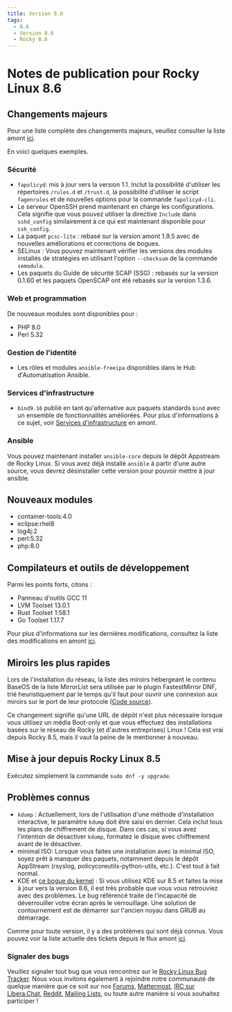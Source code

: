 ```yaml
---
title: Version 8.6
tags:
  - 8.6
  - Version 8.6
  - Rocky 8.6
---
```


# Notes de publication pour Rocky Linux 8.6

## Changements majeurs

Pour une liste complète des changements majeurs, veuillez consulter la liste amont [ici](https://access.redhat.com/documentation/en-us/red_hat_enterprise_linux/8/html/8.6_release_notes/overview#overview-major-changes).

En voici quelques exemples.

### Sécurité

* `fapolicyd`: mis à jour vers la version 1.1. Inclut la possibilité d'utiliser les répertoires `/rules.d` et `/trust.d`, la possibilité d'utiliser le script `fagenrules` et de nouvelles options pour la commande `fapolicyd-cli`.
* Le serveur OpenSSH prend maintenant en charge les configurations. Cela signifie que vous pouvez utiliser la directive `Include` dans `sshd_config` similairement à ce qui est maintenant disponible pour `ssh_config`.
* La paquet `pcsc-lite` : rebasé sur la version amont 1.9.5 avec de nouvelles améliorations et corrections de bogues.
* SELinux : Vous pouvez maintenant vérifier les versions des modules installés de stratégies en utilisant l'option `--checksum` de la commande `semodule`.
* Les paquets du Guide de sécurité SCAP (SSG) : rebasés sur la version 0.1.60 et les paquets OpenSCAP ont été rebasés sur la version 1.3.6.

### Web et programmation

De nouveaux modules sont disponibles pour :

* PHP 8.0
* Perl 5.32

### Gestion de l'identité

* Les rôles et modules `ansible-freeipa` disponibles dans le Hub d'Automatisation Ansible.

### Services d'infrastructure

* `bind9.16` publié en tant qu'alternative aux paquets standards `bind` avec un ensemble de fonctionnalités améliorées. Pour plus d'informations à ce sujet, voir [Services d'infrastructure](https://access.redhat.com/documentation/en-us/red_hat_enterprise_linux/8/html-single/8.6_release_notes#enhancement_infrastructure-services) en amont.

### Ansible

Vous pouvez maintenant installer `ansible-core` depuis le dépôt Appstream de Rocky Linux. Si vous avez déjà installé `ansible` à partir d'une autre source, vous devrez désinstaller cette version pour pouvoir mettre à jour ansible.

## Nouveaux modules

* container-tools:4.0
* eclipse:rhel8
* log4j:2
* perl:5.32
* php:8.0

## Compilateurs et outils de développement

Parmi les points forts, citons :

* Panneau d'outils GCC 11
* LVM Toolset 13.0.1
* Rust Toolset 1.58.1
* Go Toolset 1.17.7

Pour plus d'informations sur les dernières modifications, consultez la liste des modifications en amont [ici](https://access.redhat.com/documentation/en-us/red_hat_enterprise_linux/8/html/8.6_release_notes/new-features#enhancement_compilers-and-development-tools).

## Miroirs les plus rapides

Lors de l'installation du réseau, la liste des miroirs hébergeant le contenu BaseOS de la liste MirrorList sera utilisée par le plugin FastestMirror DNF, trié heuristiquement par le temps qu'il faut pour ouvrir une connexion aux miroirs sur le port de leur protocole ([Code source](https://github.com/rpm-software-management/yum-utils/blob/master/plugins/fastestmirror/fastestmirror.py)).

Ce changement signifie qu'une URL de dépôt n'est plus nécessaire lorsque vous utilisez un média Boot-only et que vous effectuez des installations basées sur le réseau de Rocky (et d'autres entreprises) Linux ! Cela est vrai depuis Rocky 8.5, mais il vaut la peine de le mentionner à nouveau.

## Mise à jour depuis Rocky Linux 8.5

Exécutez simplement la commande `sudo dnf -y upgrade`.

## Problèmes connus

* `kdump` : Actuellement, lors de l'utilisation d'une méthode d'installation interactive, le paramètre `kdump` doit être saisi en dernier. Cela inclut tous les plans de chiffrement de disque. Dans ces cas, si vous avez l'intention de désactiver `kdump`, formatez le disque avec chiffrement avant de le désactiver.
* minimal ISO: Lorsque vous faites une installation avec la minimal ISO, soyez prêt à manquer des paquets, notamment depuis le dépôt AppStream (rsyslog, policycoreutils-python-utils, etc.). C'est tout à fait normal.
* KDE et [ce bogue du kernel](https://bugzilla.redhat.com/show_bug.cgi?id=2082719) : Si vous utilisez KDE sur 8.5 et faites la mise à jour vers la version 8.6, il est très probable que vous vous retrouviez avec des problèmes. Le bug référencé traite de l'incapacité de déverrouiller votre écran après le verrouillage. Une solution de contournement est de démarrer sur l'ancien noyau dans GRUB au démarrage.

Comme pour toute version, il y a des problèmes qui sont déjà connus. Vous pouvez voir la liste actuelle des tickets depuis le flux amont [ici](https://access.redhat.com/documentation/en-us/red_hat_enterprise_linux/8/html/8.6_release_notes/known-issues).

### Signaler des bugs

Veuillez signaler tout bug que vous rencontrez sur le [Rocky Linux Bug Tracker](https://bugs.rockylinux.org/). Nous vous invitons également à rejoindre notre communauté de quelque manière que ce soit sur nos [Forums](https://forums.rockylinux.org), [Mattermost](https://chat.rockylinux.org), [IRC sur Libera.Chat](irc://irc.liberachat/rockylinux), [Reddit](https://reddit.com/r/rockylinux), [Mailing Lists](https://lists.resf.org), ou toute autre manière si vous souhaitez participer !
